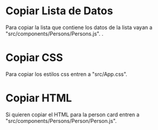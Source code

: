 # Copiar Lista de Datos
Para copiar la lista que contiene los datos de la lista vayan a "src/components/Persons/Persons.js".
.
# Copiar CSS
Para copiar los estilos css entren a "src/App.css".

# Copiar HTML 
Si quieren copiar el HTML para la person card entren a "src/components/Persons/Person/Person.js".

